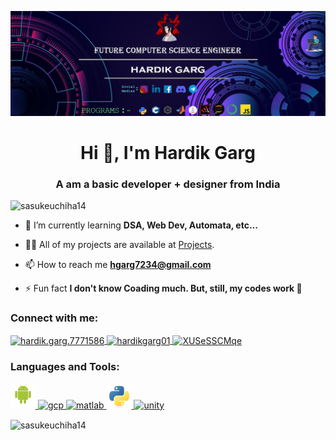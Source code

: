 ![logo](https://github.com/sasukeuchiha14/sasukeuchiha14/blob/main/Github-banner.png)
<h1 align="center">Hi 👋, I'm Hardik Garg</h1>
<h3 align="center">A am a basic developer + designer from India</h3>

<p align="left"> <img src="https://komarev.com/ghpvc/?username=sasukeuchiha14&label=Profile%20views&color=0e75b6&style=flat" alt="sasukeuchiha14" /> </p>

- 🌱 I’m currently learning **DSA, Web Dev, Automata, etc...**

- 👨‍💻 All of my projects are available at [Projects](https://github.com/sasukeuchiha14/Projects).

- 📫 How to reach me **hgarg7234@gmail.com**

- ⚡ Fun fact **I don't know Coading much. But, still, my codes work 🤡**

<h3 align="left">Connect with me:</h3>

<p align="left">
  <a href="https://fb.com/hardik.garg.7771586" target="blank"> <img align="center" src="https://raw.githubusercontent.com/rahuldkjain/github-profile-readme-generator/master/src/images/icons/Social/facebook.svg" alt="hardik.garg.7771586" height="30" width="40" /> </a>
  <a href="https://instagram.com/hardikgarg01" target="blank"> <img align="center" src="https://raw.githubusercontent.com/rahuldkjain/github-profile-readme-generator/master/src/images/icons/Social/instagram.svg" alt="hardikgarg01" height="30" width="40" /> </a>
  <a href="https://discord.gg/XUSeSSCMqe" target="blank"> <img align="center" src="https://raw.githubusercontent.com/rahuldkjain/github-profile-readme-generator/master/src/images/icons/Social/discord.svg" alt="XUSeSSCMqe" height="30" width="40" /> </a>
</p>

<h3 align="left">Languages and Tools:</h3>

<p align="left">
  <a href="https://developer.android.com" target="_blank" rel="noreferrer"> <img src="https://raw.githubusercontent.com/devicons/devicon/master/icons/android/android-original-wordmark.svg" alt="android" width="40" height="40"/> </a>
  <a href="https://cloud.google.com" target="_blank" rel="noreferrer"> <img src="https://www.vectorlogo.zone/logos/google_cloud/google_cloud-icon.svg" alt="gcp" width="40" height="40"/> </a>
  <a href="https://www.mathworks.com/" target="_blank" rel="noreferrer"> <img src="https://upload.wikimedia.org/wikipedia/commons/2/21/Matlab_Logo.png" alt="matlab" width="40" height="40"/> </a>
  <a href="https://www.python.org" target="_blank" rel="noreferrer"> <img src="https://raw.githubusercontent.com/devicons/devicon/master/icons/python/python-original.svg" alt="python" width="40" height="40"/> </a>
  <a href="https://unity.com/" target="_blank" rel="noreferrer"> <img src="https://www.vectorlogo.zone/logos/unity3d/unity3d-icon.svg" alt="unity" width="40" height="40"/> </a>
</p>

<p> <img align="center" src="https://github-readme-streak-stats.herokuapp.com/?user=sasukeuchiha14&" alt="sasukeuchiha14" /> </p>
